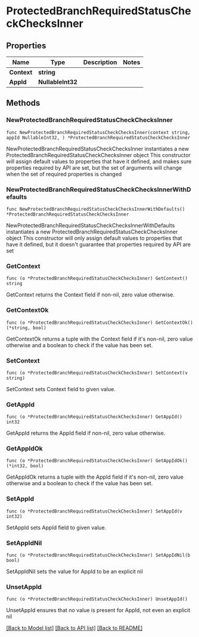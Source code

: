 # ProtectedBranchRequiredStatusCheckChecksInner

## Properties

Name | Type | Description | Notes
------------ | ------------- | ------------- | -------------
**Context** | **string** |  | 
**AppId** | **NullableInt32** |  | 

## Methods

### NewProtectedBranchRequiredStatusCheckChecksInner

`func NewProtectedBranchRequiredStatusCheckChecksInner(context string, appId NullableInt32, ) *ProtectedBranchRequiredStatusCheckChecksInner`

NewProtectedBranchRequiredStatusCheckChecksInner instantiates a new ProtectedBranchRequiredStatusCheckChecksInner object
This constructor will assign default values to properties that have it defined,
and makes sure properties required by API are set, but the set of arguments
will change when the set of required properties is changed

### NewProtectedBranchRequiredStatusCheckChecksInnerWithDefaults

`func NewProtectedBranchRequiredStatusCheckChecksInnerWithDefaults() *ProtectedBranchRequiredStatusCheckChecksInner`

NewProtectedBranchRequiredStatusCheckChecksInnerWithDefaults instantiates a new ProtectedBranchRequiredStatusCheckChecksInner object
This constructor will only assign default values to properties that have it defined,
but it doesn't guarantee that properties required by API are set

### GetContext

`func (o *ProtectedBranchRequiredStatusCheckChecksInner) GetContext() string`

GetContext returns the Context field if non-nil, zero value otherwise.

### GetContextOk

`func (o *ProtectedBranchRequiredStatusCheckChecksInner) GetContextOk() (*string, bool)`

GetContextOk returns a tuple with the Context field if it's non-nil, zero value otherwise
and a boolean to check if the value has been set.

### SetContext

`func (o *ProtectedBranchRequiredStatusCheckChecksInner) SetContext(v string)`

SetContext sets Context field to given value.


### GetAppId

`func (o *ProtectedBranchRequiredStatusCheckChecksInner) GetAppId() int32`

GetAppId returns the AppId field if non-nil, zero value otherwise.

### GetAppIdOk

`func (o *ProtectedBranchRequiredStatusCheckChecksInner) GetAppIdOk() (*int32, bool)`

GetAppIdOk returns a tuple with the AppId field if it's non-nil, zero value otherwise
and a boolean to check if the value has been set.

### SetAppId

`func (o *ProtectedBranchRequiredStatusCheckChecksInner) SetAppId(v int32)`

SetAppId sets AppId field to given value.


### SetAppIdNil

`func (o *ProtectedBranchRequiredStatusCheckChecksInner) SetAppIdNil(b bool)`

 SetAppIdNil sets the value for AppId to be an explicit nil

### UnsetAppId
`func (o *ProtectedBranchRequiredStatusCheckChecksInner) UnsetAppId()`

UnsetAppId ensures that no value is present for AppId, not even an explicit nil

[[Back to Model list]](../README.md#documentation-for-models) [[Back to API list]](../README.md#documentation-for-api-endpoints) [[Back to README]](../README.md)


